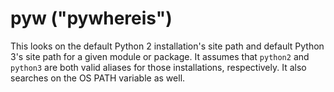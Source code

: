 pyw ("pywhereis")
=========================

This looks on the default Python 2 installation's site path and default Python 3's site path for a 
given module or package. It assumes that `python2` and `python3` are both valid aliases for those
installations, respectively. It also searches on the OS PATH variable as well.
